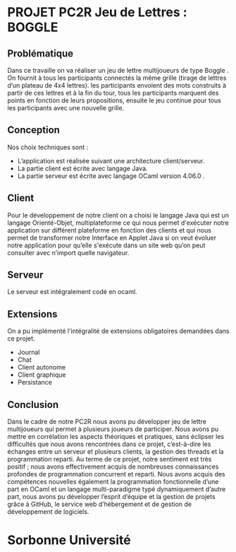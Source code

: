 # PROJET PC2R Jeu de Lettres : BOGGLE

## Problématique
Dans ce travaille on va réaliser un jeu de lettre multijoueurs de type Boggle .
On fournit à tous les participants connectés la même grille (tirage de lettres
d’un plateau de 4x4 lettres). les participants envoient des mots construits à partir de
ces lettres et à la fin du tour, tous les participants marquent des points en fonction de
leurs propositions, ensuite le jeu continue pour tous les participants avec une
nouvelle grille.

## Conception
Nos choix techniques sont :
* L’application est réalisée suivant une architecture client/serveur.
* La partie client est écrite avec langage Java.
* La partie serveur est écrite avec langage OCaml version 4.06.0 .

## Client
Pour le développement de notre client on a choisi le langage
Java qui est un langage Orienté-Objet, multiplateforme ce qui nous permet
d'exécuter notre application sur différent plateforme en fonction des clients et qui
nous permet de transformer notre Interface en Applet Java si on veut évoluer notre
application pour qu’elle s'exécute dans un site web qu’on peut consulter avec
n’import quelle navigateur.

## Serveur
Le serveur est intégralement codé en ocaml.

## Extensions
On a pu implémenté l'intégralité de extensions obligatoires demandées dans
ce projet.
* Journal
* Chat
* Client autonome
* Client graphique
* Persistance

## Conclusion
Dans le cadre de notre PC2R nous avons pu développer jeu de lettre
multijoueurs qui permet à plusieurs joueurs de participer.
Nous avons pu mettre en corrélation les aspects théoriques et pratiques, sans
éclipser les difficultés que nous avons rencontrées dans ce projet, c’est-à-dire les
échanges entre un serveur et plusieurs clients, la gestion des threads et la
programmation reparti.
Au terme de ce projet, notre sentiment est très positif ; nous avons
effectivement acquis de nombreuses connaissances profondes de programmation
concurrent et reparti. Nous avons acquis des compétences nouvelles également la
programmation fonctionnelle d’une part en OCaml et un langage multi-paradigme
typé dynamiquement d’autre part, nous avons pu développer l’esprit d’équipe et la
gestion de projets grâce à GitHub, le service web d’hébergement et de gestion de
développement de logiciels.

# Sorbonne Université


